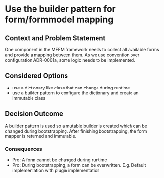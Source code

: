 # Use the builder pattern for form/formmodel mapping

## Context and Problem Statement

One component in the MFFM framework needs to collect all available forms and provide a mapping between them. As we use convention over configuration ADR-0001a, some logic needs to be implemented.

## Considered Options

* use a dictionary like class that can change during runtime
* use a builder pattern to configure the dictionary and create an immutable class

## Decision Outcome

A builder pattern is used so a mutable builder is created which can be changed during bootstrapping. After finishing bootstrapping, the form mapper is returned and immutable.

### Consequences

* Pro: A form cannot be changed during runtime
* Pro: During bootstrapping, a form can be overwritten. E.g. Default implementation with plugin implementation
